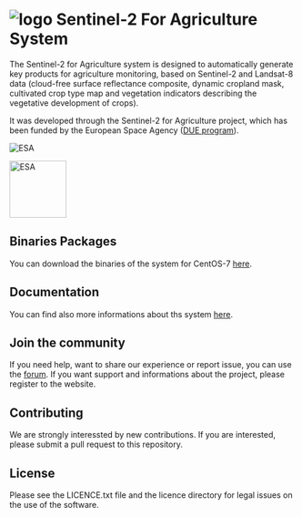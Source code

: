# ![logo](http://www.esa-sen2agri.org/wp-content/uploads/2017/03/sen2agri-logo-small.png) Sentinel-2 For Agriculture System

The Sentinel-2 for Agriculture system is designed to automatically generate key products for agriculture monitoring, based on Sentinel-2 and Landsat-8 data (cloud-free surface reflectance composite, dynamic cropland mask, cultivated crop type map and vegetation indicators describing the vegetative development of crops).
 
It was developed through the Sentinel-2 for Agriculture project, which has been funded by the  European Space Agency ([DUE program](http://due.esrin.esa.int/)).

![ESA](http://www.esa.int/esalogo/images/downloads/Logo_Solid/Office_presentation/08_logo_solid_dark_blue.bmp)

<img src="http://www.esa.int/esalogo/images/downloads/Logo_Solid/Office_presentation/08_logo_solid_dark_blue.bmp" alt="ESA" width="100"/>


## Binaries Packages

You can download the binaries of the system for CentOS-7 [here](http://www.esa-sen2agri.org/resources/software). 

## Documentation

You can find also more informations about ths system [here](http://www.esa-sen2agri.org/resources/technical-documents).

## Join the community

If you need help, want to share our experience or report issue, you can use the [forum](http://www.esa-sen2agri.org/forum/). If you want support and informations about the project, please register to the website. 

## Contributing

We are strongly interessted by new contributions. If you are interested, please submit a pull request to this repository. 

## License

Please see the LICENCE.txt file and the licence directory for legal issues on the use of the software.

